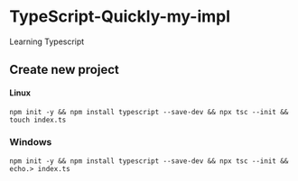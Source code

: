 # TypeScript-Quickly-my-impl
Learning Typescript

## Create new project

#### Linux

`npm init -y && npm install typescript --save-dev && npx tsc --init && touch index.ts`


### Windows

`npm init -y && npm install typescript --save-dev && npx tsc --init && echo.> index.ts`
